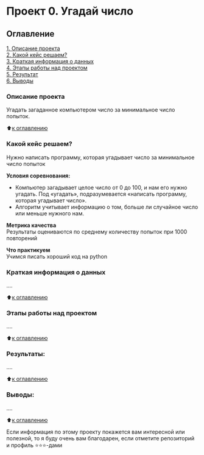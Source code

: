 # Проект 0. Угадай число 

## Оглавление  
[1. Описание проекта](https://github.com/brom83/homework/blob/main/project_0/README.md#Описание-проекта)  
[2. Какой кейс решаем?](https://github.com/brom83/homework/blob/main/project_0/README.md#Какой-кейс-решаем)  
[3. Краткая информация о данных](https://github.com/brom83/homework/blob/main/project_0/README.md#Краткая-информация-о-данных)  
[4. Этапы работы над проектом](https://github.com/brom83/homework/blob/main/project_0/README.md#Этапы-работы-над-проектом)  
[5. Результат](https://github.com/brom83/homework/blob/main/project_0/README.md#Результат)    
[6. Выводы](https://github.com/brom83/homework/blob/main/project_0/README.md#Выводы) 

### Описание проекта    
Угадать загаданное компьютером число за минимальное число попыток.

:arrow_up:[к оглавлению](https://github.com/brom83/homework/blob/main/project_0/README.md#Оглавление)


### Какой кейс решаем?    
Нужно написать программу, которая угадывает число за минимальное число попыток

**Условия соревнования:**  
- Компьютер загадывает целое число от 0 до 100, и нам его нужно угадать. Под «угадать», подразумевается «написать программу, которая угадывает число».
- Алгоритм учитывает информацию о том, больше ли случайное число или меньше нужного нам.

**Метрика качества**     
Результаты оцениваются по среднему количеству попыток при 1000 повторений

**Что практикуем**     
Учимся писать хороший код на python


### Краткая информация о данных
....
  
:arrow_up:[к оглавлению](https://github.com/brom83/homework/blob/main/project_0/README.md#Оглавление)


### Этапы работы над проектом  
....

:arrow_up:[к оглавлению](https://github.com/brom83/homework/blob/main/project_0/README.md#Оглавление)


### Результаты:  
....

:arrow_up:[к оглавлению](https://github.com/brom83/homework/blob/main/project_0/README.md#Оглавление)


### Выводы:  
....

:arrow_up:[к оглавлению](https://github.com/brom83/homework/blob/main/project_0/README.md#Оглавление)


Если информация по этому проекту покажется вам интересной или полезной, то я буду очень вам благодарен, если отметите репозиторий и профиль ⭐️⭐️⭐️-дами